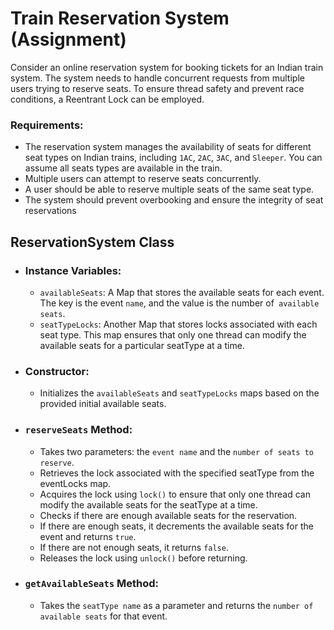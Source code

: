 # Train Reservation System (Assignment)
Consider an online reservation system for booking tickets for an Indian train system. The system needs to handle 
concurrent requests from multiple users trying to reserve seats. To ensure thread safety and prevent race conditions, a 
Reentrant Lock can be employed.

### Requirements:
- The reservation system manages the availability of seats for different seat types on Indian trains, including `1AC`, 
`2AC`, `3AC`, and `Sleeper`. You can assume all seats types are available in the train.
- Multiple users can attempt to reserve seats concurrently.
- A user should be able to reserve multiple seats of the same seat type.
- The system should prevent overbooking and ensure the integrity of seat reservations


## ReservationSystem Class
- ### Instance Variables:
    - `availableSeats`: A Map that stores the available seats for each event. The key is the event `name`, and the value 
        is the number of` available seats`.
    - `seatTypeLocks`: Another Map that stores locks associated with each seat type. This map ensures that only one 
  thread can modify the available seats for a particular seatType at a time.
  
- ### Constructor:
    - Initializes the `availableSeats` and `seatTypeLocks` maps based on the provided initial available seats.


- ### `reserveSeats` Method:
    - Takes two parameters: the `event name` and the `number of seats to reserve`.
    - Retrieves the lock associated with the specified seatType from the eventLocks map.
  - Acquires the lock using `lock()` to ensure that only one thread can modify the available seats for the seatType at 
    a time.
  - Checks if there are enough available seats for the reservation.
  - If there are enough seats, it decrements the available seats for the event and returns `true`.
  - If there are not enough seats, it returns `false`.
  - Releases the lock using `unlock()` before returning.
- ### `getAvailableSeats` Method:
  - Takes the `seatType name` as a parameter and returns the `number of available seats` for that event.


